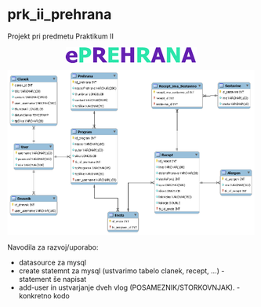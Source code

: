# prk_ii_prehrana
Projekt pri predmetu Praktikum II

<center>
<img align="center" src="/prk_ii_prehrana/WebContent/img/logo.png" alt="logo">
</center>

![er_model](/er_model/er_model.png)

Navodila za razvoj/uporabo:
- datasource za mysql
- create statemnt za mysql (ustvarimo tabelo clanek, recept, ...) - statement še napisat
- add-user in ustvarjanje dveh vlog (POSAMEZNIK/STORKOVNJAK). - konkretno kodo
